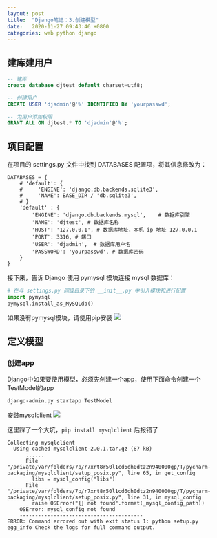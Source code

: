 ```yaml
---
layout: post
title:  "Django笔记：3.创建模型"
date:   2020-11-27 09:43:46 +0800
categories: web python django
---
```


## 建库建用户
```sql
-- 建库
create database djtest default charset=utf8;

-- 创建用户
CREATE USER 'djadmin'@'%' IDENTIFIED BY 'yourpasswd';

-- 为用户添加权限
GRANT ALL ON djtest.* TO 'djadmin'@'%';
```

## 项目配置
在项目的 settings.py 文件中找到 DATABASES 配置项，将其信息修改为：
```
DATABASES = {
    # 'default': {
    #     'ENGINE': 'django.db.backends.sqlite3',
    #     'NAME': BASE_DIR / 'db.sqlite3',
    # }
    'default' : {
        'ENGINE': 'django.db.backends.mysql',    # 数据库引擎
        'NAME': 'djtest', # 数据库名称
        'HOST': '127.0.0.1', # 数据库地址，本机 ip 地址 127.0.0.1
        'PORT': 3316, # 端口
        'USER': 'djadmin',  # 数据库用户名
        'PASSWORD': 'yourpasswd', # 数据库密码
    }
}
```

接下来，告诉 Django 使用 pymysql 模块连接 mysql 数据库：
```python
# 在与 settings.py 同级目录下的 __init__.py 中引入模块和进行配置
import pymysql
pymysql.install_as_MySQLdb()
```

如果没有pymysql模块，请使用pip安装
![](http://yinyang.space/img/20201127_django2_1.png)


## 定义模型
### 创建app
Django中如果要使用模型，必须先创建一个app，使用下面命令创建一个TestModel的app
```bash
django-admin.py startapp TestModel   
```


安装mysqlclient
![](http://yinyang.space/img/20201127_django2_2.png)

这里踩了一个大坑，`pip install mysqlclient` 后报错了
```
Collecting mysqlclient
  Using cached mysqlclient-2.0.1.tar.gz (87 kB)
      ......
      File "/private/var/folders/7p/r7xrt8r50l1cd6dh0dtz2n940000gp/T/pycharm-packaging/mysqlclient/setup_posix.py", line 65, in get_config
        libs = mysql_config("libs")
      File "/private/var/folders/7p/r7xrt8r50l1cd6dh0dtz2n940000gp/T/pycharm-packaging/mysqlclient/setup_posix.py", line 31, in mysql_config
        raise OSError("{} not found".format(_mysql_config_path))
    OSError: mysql_config not found
    ----------------------------------------
ERROR: Command errored out with exit status 1: python setup.py egg_info Check the logs for full command output.

```

